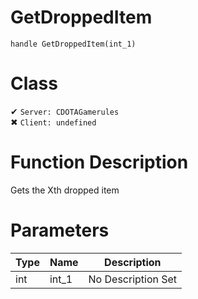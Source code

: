 # GetDroppedItem
```
handle GetDroppedItem(int_1)
```
# Class
✔ `Server: CDOTAGamerules`  
✖ `Client: undefined`  

# Function Description
Gets the Xth dropped item
# Parameters
Type|Name|Description
--|--|--
int|int_1|No Description Set
